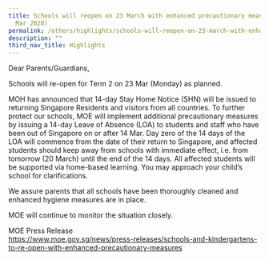 ```yaml
---
title: Schools will reopen on 23 March with enhanced precautionary measures (19
  Mar 2020)
permalink: /others/highlights/schools-will-reopen-on-23-march-with-enhanced-precautionary-measures-19-mar-2020
description: ""
third_nav_title: Highlights
---
```

<p>Dear Parents/Guardians,</p>
<p>Schools will re-open for Term 2 on 23 Mar (Monday) as planned.</p>
<p>MOH has announced that 14-day Stay Home Notice (SHN) will be issued to returning Singapore Residents and visitors from all countries. To further protect our schools, MOE will implement additional precautionary measures by issuing a 14-day Leave of Absence (LOA) to students and staff who have been out of Singapore on or after 14 Mar. Day zero of the 14 days of the LOA will commence from the date of their return to Singapore, and affected students should keep away from schools with immediate effect, i.e. from tomorrow (20 March) until the end of the 14 days. All affected students will be supported via home-based learning. You may approach your child&rsquo;s school for clarifications.&nbsp;</p>
<p>We assure parents that all schools have been thoroughly cleaned and enhanced hygiene measures are in place.&nbsp;</p>
<p>MOE will continue to monitor the situation closely.</p>
<p>MOE Press Release <br /><a href="https://www.moe.gov.sg/news/press-releases/schools-and-kindergartens-to-re-open-with-enhanced-precautionary-measures" target="_blank" rel="noopener">https://www.moe.gov.sg/news/press-releases/schools-and-kindergartens-to-re-open-with-enhanced-precautionary-measures</a></p>
